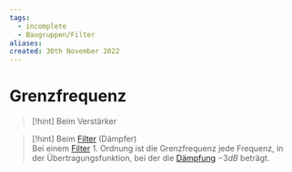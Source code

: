 ```yaml
---
tags:
  - incomplete
  - Baugruppen/Filter
aliases: 
created: 30th November 2022
---
```


# Grenzfrequenz

> [!hint] Beim Verstärker

> [!hint] Beim [Filter](Filter.md) (Dämpfer)  
>  Bei einem [Filter](Filter.md) 1. Ordnung ist die Grenzfrequenz jede Frequenz, in der Übertragungsfunktion, bei der die [Dämpfung](Dämpfung.md) $-3dB$ beträgt.